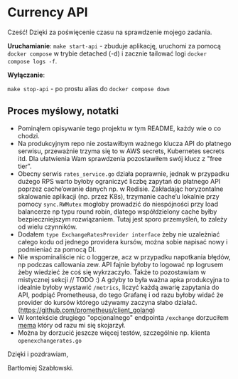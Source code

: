 # Currency API

Cześć! Dzięki za poświęcenie czasu na sprawdzenie mojego zadania.

**Uruchamianie**: `make start-api` - zbuduje aplikację, uruchomi za pomocą `docker compose` w trybie detached (-d) i zacznie tailować logi `docker compose logs -f`.

**Wyłączanie**:

`make stop-api` - po prostu alias do `docker compose down`

## Proces myślowy, notatki

- Pominąłem opisywanie tego projektu w tym README, każdy wie o co chodzi.
- Na produkcyjnym repo nie zostawiłbym ważnego klucza API do płatnego serwisu, przeważnie trzyma się to w AWS secrets, Kubernetes secrets itd. Dla ułatwienia Wam sprawdzenia pozostawiłem swój klucz z "free tier".
- Obecny serwis `rates_service.go` działa poprawnie, jednak w przypadku dużego RPS warto byłoby ograniczyć liczbę zapytań do płatnego API poprzez cache’owanie danych np. w Redisie. Zakładając horyzontalne skalowanie aplikacji (np. przez K8s), trzymanie cache’u lokalnie przy pomocy `sync.RWMutex` mogłoby prowadzić do niespójności przy load balancerze np typu round robin, dlatego współdzielony cache byłby bezpieczniejszym rozwiązaniem. Tutaj jest sporo przemyśleń, to zależy od wielu czynników.
- Dodałem `type ExchangeRatesProvider interface` żeby nie uzależniać całego kodu od jednego providera kursów, można sobie napisać nowy i podmieniać za pomocą DI.
- Nie wspominaliście nic o loggerze, acz w przypadku napotkania błędów, np podczas callowania zew. API fajnie byłoby to logować np logrusem żeby wiedzieć że coś się wykrzaczyło. Także to pozostawiam w mistycznej sekcji // TODO :) A gdyby to była ważna apka produkcyjna to idealnie byłoby wystawić `/metrics`, liczyć każdą awarię zapytania do API, podpiąć Prometheusa, do tego Grafanę i od razu byłoby widać że provider do kursów którego używamy zaczyna słabo działać. (https://github.com/prometheus/client_golang)
- W kontekście drugiego "opcjonalnego" endpointa `/exchange` dorzuciłem [mema](./gratisowy_meme.png) który od razu mi się skojarzył.
- Można by dorzucić jeszcze więcej testów, szczególnie np. klienta `openexchangerates.go`

Dzięki i pozdrawiam,

Bartłomiej Szabłowski.